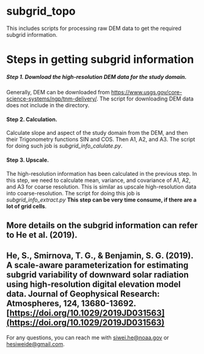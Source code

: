 # subgrid_topo

This includes scripts for processing raw DEM data to get the required subgrid information.

# Steps in getting subgrid information

##### Step 1. Download the high-resolution DEM data for the study domain.
  Generally, DEM can be downloaded from 
  <https://www.usgs.gov/core-science-systems/ngp/tnm-delivery/>.
  The script for downloading DEM data does not include in the directory.
  
#### Step 2. Calculation.
  Calculate slope and aspect of the study domain from the DEM, and
  then their Trigonometry functions SIN and COS. Then A1, A2,
  and A3. The script for doing such job is *subgrid_info_calulate.py*.

#### Step 3. Upscale.
  The high-resolution information has been calculated in the previous step. 
  In this step, we need to calculate mean, variance, and covariance of A1, A2, and A3
  for coarse resolution. This is similar as upscale high-resolution data into
  coarse-resolution.
  The script for doing this job is *subgrid_info_extract.py* 
  **This step can be very time consume, if there are a lot of grid cells**.


More details on the subgrid information can refer to He et al. (2019). 
-----------------------------------------------------------------------
He, S., Smirnova, T. G., & Benjamin, S. G. (2019). A scale-aware 
parameterization for estimating subgrid variability of downward solar 
radiation using high-resolution digital elevation model data. Journal 
of Geophysical Research: Atmospheres, 124, 13680-13692. 
[https://doi.org/10.1029/2019JD031563](https://doi.org/10.1029/2019JD031563)
-----------------------------------------------------------------------


For any questions, you can reach me with <siwei.he@noaa.gov> or <hesiweide@gmail.com>.
